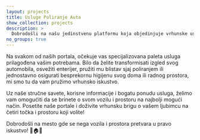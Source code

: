 ```yaml
---
layout: projects
title: Usluge Poliranje Auta
show_collection: projects
description: >
  Dobrodošli na našu jedinstvenu platformu koja objedinjuje vrhunske usluge očuvanja i unapređenja izgleda vašeg automobila, kao i čišćenje i održavanje vašeg doma, stana, restorana i drugih prostora. Naša stručnost obuhvata četiri specijalizovana portala: [DubinskoPranje.ba](https://dubinskopranje.ba), [DubinskoCiscenje.ba](https://dubinskociscenje.ba), [PoliranjeAuta.ba](https://poliranjeauta.ba) i [PranjeAuta.ba](https://pranjeauta.ba). Posvećeni smo pružanju vrhunskog iskustva čišćenja i održavanja vašeg vozila, kao i čišćenja i obnavljanja različitih prostora.
no_groups: true
---
```


Na svakom od naših portala, očekuje vas specijalizovana paleta usluga prilagođena vašim potrebama. Bilo da želite transformisati izgled svog automobila, osvežiti enterijer, pružiti mu blistav sjaj poliranjem ili jednostavno osigurati besprekornu higijenu svog doma ili radnog prostora, mi smo tu da vam pružimo vrhunsko iskustvo.

Uz naše stručne savete, korisne informacije i bogatu ponudu usluga, želimo vam omogućiti da se brinete o svom vozilu i prostoru na najbolji mogući način. Posetite naše portale i doživite vrhunsku brigu o vašem ljubimcu na četiri točka i prostoru koji volite!

Dobrodošli na mesto gde se nega vozila i prostora pretvara u pravo iskustvo! 🚗🏠✨